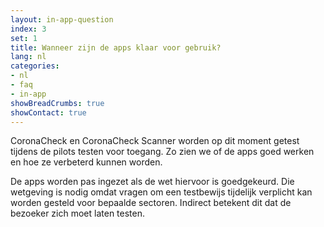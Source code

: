```yaml
---
layout: in-app-question
index: 3
set: 1
title: Wanneer zijn de apps klaar voor gebruik?
lang: nl
categories:
- nl
- faq
- in-app
showBreadCrumbs: true
showContact: true
---
```

CoronaCheck en CoronaCheck Scanner worden op dit moment getest tijdens de pilots testen voor toegang. Zo zien we of de apps goed werken en hoe ze verbeterd kunnen worden.

De apps worden pas ingezet als de wet hiervoor is goedgekeurd. Die wetgeving is nodig omdat vragen om een testbewijs tijdelijk verplicht kan worden gesteld voor bepaalde sectoren. Indirect betekent dit dat de bezoeker zich moet laten testen.
